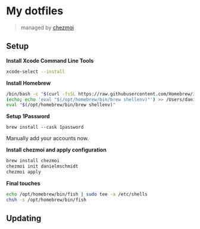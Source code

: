 # My dotfiles

> managed by [chezmoi](https://www.chezmoi.io/)

## Setup

**Install Xcode Command Line Tools**
```bash
xcode-select --install
```

**Install Homebrew**
```bash
/bin/bash -c "$(curl -fsSL https://raw.githubusercontent.com/Homebrew/install/HEAD/install.sh)"
(echo; echo 'eval "$(/opt/homebrew/bin/brew shellenv)"') >> /Users/daniel.banck/.zprofile
eval "$(/opt/homebrew/bin/brew shellenv)"
```

**Setup 1Password**
```
brew install --cask 1password
```
Manually add your accounts now.

**Install chezmoi and apply configuration**
```bash
brew install chezmoi
chezmoi init danielmschmidt
chezmoi apply
```

**Final touches**
```bash
echo /opt/homebrew/bin/fish | sudo tee -a /etc/shells
chsh -s /opt/homebrew/bin/fish
```


## Updating
